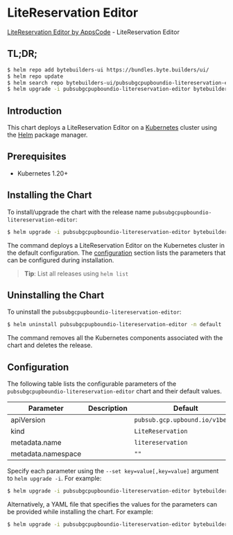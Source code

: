 # LiteReservation Editor

[LiteReservation Editor by AppsCode](https://byte.builders) - LiteReservation Editor

## TL;DR;

```bash
$ helm repo add bytebuilders-ui https://bundles.byte.builders/ui/
$ helm repo update
$ helm search repo bytebuilders-ui/pubsubgcpupboundio-litereservation-editor --version=v0.4.18
$ helm upgrade -i pubsubgcpupboundio-litereservation-editor bytebuilders-ui/pubsubgcpupboundio-litereservation-editor -n default --create-namespace --version=v0.4.18
```

## Introduction

This chart deploys a LiteReservation Editor on a [Kubernetes](http://kubernetes.io) cluster using the [Helm](https://helm.sh) package manager.

## Prerequisites

- Kubernetes 1.20+

## Installing the Chart

To install/upgrade the chart with the release name `pubsubgcpupboundio-litereservation-editor`:

```bash
$ helm upgrade -i pubsubgcpupboundio-litereservation-editor bytebuilders-ui/pubsubgcpupboundio-litereservation-editor -n default --create-namespace --version=v0.4.18
```

The command deploys a LiteReservation Editor on the Kubernetes cluster in the default configuration. The [configuration](#configuration) section lists the parameters that can be configured during installation.

> **Tip**: List all releases using `helm list`

## Uninstalling the Chart

To uninstall the `pubsubgcpupboundio-litereservation-editor`:

```bash
$ helm uninstall pubsubgcpupboundio-litereservation-editor -n default
```

The command removes all the Kubernetes components associated with the chart and deletes the release.

## Configuration

The following table lists the configurable parameters of the `pubsubgcpupboundio-litereservation-editor` chart and their default values.

|     Parameter      | Description |                  Default                   |
|--------------------|-------------|--------------------------------------------|
| apiVersion         |             | <code>pubsub.gcp.upbound.io/v1beta1</code> |
| kind               |             | <code>LiteReservation</code>               |
| metadata.name      |             | <code>litereservation</code>               |
| metadata.namespace |             | <code>""</code>                            |


Specify each parameter using the `--set key=value[,key=value]` argument to `helm upgrade -i`. For example:

```bash
$ helm upgrade -i pubsubgcpupboundio-litereservation-editor bytebuilders-ui/pubsubgcpupboundio-litereservation-editor -n default --create-namespace --version=v0.4.18 --set apiVersion=pubsub.gcp.upbound.io/v1beta1
```

Alternatively, a YAML file that specifies the values for the parameters can be provided while
installing the chart. For example:

```bash
$ helm upgrade -i pubsubgcpupboundio-litereservation-editor bytebuilders-ui/pubsubgcpupboundio-litereservation-editor -n default --create-namespace --version=v0.4.18 --values values.yaml
```
